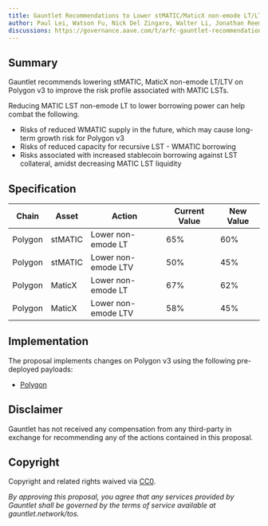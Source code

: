 ```yaml
---
title: Gauntlet Recommendations to Lower stMATIC/MaticX non-emode LT/LTV on Polygon v3
author: Paul Lei, Watson Fu, Nick Del Zingaro, Walter Li, Jonathan Reem, Nick Cannon, Sarah Chen, Dana Tung
discussions: https://governance.aave.com/t/arfc-gauntlet-recommendation-to-lower-stmatic-maticx-non-emode-lt/14859
---
```


## Summary

Gauntlet recommends lowering stMATIC, MaticX non-emode LT/LTV on Polygon v3 to improve the risk profile associated with MATIC LSTs.

Reducing MATIC LST non-emode LT to lower borrowing power can help combat the following.

- Risks of reduced WMATIC supply in the future, which may cause long-term growth risk for Polygon v3
- Risks of reduced capacity for recursive LST - WMATIC borrowing
- Risks associated with increased stablecoin borrowing against LST collateral, amidst decreasing MATIC LST liquidity


## Specification


| Chain | Asset | Action | Current Value | New Value
|-------|-------|-----| ---| --- |
| Polygon | stMATIC | Lower non-emode LT| 65% | 60%
| Polygon | stMATIC | Lower non-emode LTV| 50%| 45%
| Polygon | MaticX | Lower non-emode LT| 67%| 62%
| Polygon | MaticX | Lower non-emode LTV| 58%| 45%



## Implementation

The proposal implements changes on Polygon v3 using the following pre-deployed payloads:
  - [Polygon](https://github.com/GauntletNetworks/aave-proposals/blob/628e17e84c9d6b8177adaad22aa87a69a045e829/src/AaveV3Update_20231002matic/AaveV3Polygon_20231002matic.sol)

## Disclaimer

Gauntlet has not received any compensation from any third-party in exchange for recommending any of the actions contained in this proposal.

## Copyright

Copyright and related rights waived via [CC0](https://creativecommons.org/publicdomain/zero/1.0/).

*By approving this proposal, you agree that any services provided by Gauntlet shall be governed by the terms of service available at gauntlet.network/tos.*
